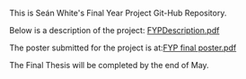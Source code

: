 This is Seán White's Final Year Project Git-Hub Repository.

Below is a description of the project:
[FYPDescription.pdf](https://github.com/user-attachments/files/17607724/FYPDescription.pdf)

The poster submitted for the project is at:[FYP final poster.pdf](https://github.com/user-attachments/files/18674713/FYP.final.poster.pdf)

The Final Thesis will be completed by the end of May.
